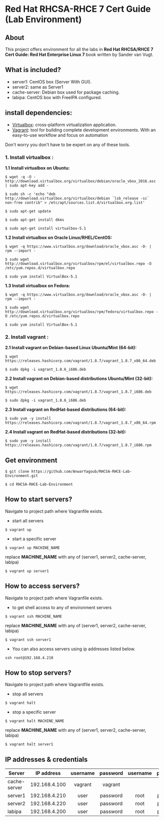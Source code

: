 # Red Hat RHCSA-RHCE 7 Cert Guide (Lab Environment)

## About
This project offers environment for all the labs in **Red Hat RHCSA/RHCE 7 Cert Guide: Red Hat Enterprise Linux 7** book written by Sander van Vugt.

## What is included?
- server1: CentOS box (Server With GUI).
- server2: same as Server1
- cache-server: Debian box used for package caching.
- labipa: CentOS box with FreeIPA configured.

## install dependencies:
- [Virtualbox](https://www.virtualbox.org): cross-platform virtualization application.
- [Vagrant](https://www.vagrantup.com): tool for building complete development environments. With an easy-to-use workflow and focus on automation

Don't worry you don't have to be expert on any of these tools.
### 1. Install virtualbox :

**1.1 Install virtualbox on Ubuntu:**

```shell
$ wget -q -O - http://download.virtualbox.org/virtualbox/debian/oracle_vbox_2016.asc | sudo apt-key add -

$ sudo sh -c 'echo "deb http://download.virtualbox.org/virtualbox/debian `lsb_release -sc` non-free contrib" > /etc/apt/sources.list.d/virtualbox.org.list'

$ sudo apt-get update

$ sudo apt-get install dkms

$ sudo apt-get install virtualbox-5.1
```
**1.2 Install virtualbox on Oracle Linux/RHEL/CentOS:**
```shell
$ wget -q https://www.virtualbox.org/download/oracle_vbox.asc -O- | rpm --import -

$ sudo wget http://download.virtualbox.org/virtualbox/rpm/el/virtualbox.repo -O /etc/yum.repos.d/virtualbox.repo

$ sudo yum install VirtualBox-5.1
```

**1.3 Install virtualbox on Fedora:**
```shell
$ wget -q https://www.virtualbox.org/download/oracle_vbox.asc -O- | rpm --import -

$ sudo wget http://download.virtualbox.org/virtualbox/rpm/fedora/virtualbox.repo -O /etc/yum.repos.d/virtualbox.repo

$ sudo yum install VirtualBox-5.1
```
### 2. Install vagrant :

**2.1 Install vagrant on Debian-based Linux Ubuntu/Mint (64-bit):**
```shell
$ wget https://releases.hashicorp.com/vagrant/1.8.7/vagrant_1.8.7_x86_64.deb

$ sudo dpkg -i vagrant_1.8.6_i686.deb
```

**2.2 Install vagrant on Debian-based distributions Ubuntu/Mint (32-bit):**
```shell
$ wget https://releases.hashicorp.com/vagrant/1.8.7/vagrant_1.8.7_i686.deb

$ sudo dpkg -i vagrant_1.8.6_i686.deb
```

**2.3 Install vagrant on RedHat-based distributions (64-bit):**
```shell
$ sudo yum -y install https://releases.hashicorp.com/vagrant/1.8.7/vagrant_1.8.7_x86_64.rpm
```

**2.4 Install vagrant on RedHat-based distributions (32-bit):**
```shell
$ sudo yum -y install https://releases.hashicorp.com/vagrant/1.8.7/vagrant_1.8.7_i686.rpm
```

## Get environment
```shell
$ git clone https://github.com/AnwarYagoub/RHCSA-RHCE-Lab-Environment.git

$ cd RHCSA-RHCE-Lab-Environment
```
## How to start servers?
Navigate to project path where Vagranfile exists.

- start all servers
```shell
$ vagrant up
```
- start a specific server
```shell
$ vagrant up MACHINE_NAME
```
replace **MACHINE_NAME** with any of (server1, server2, cache-server, labipa)
```shell
$ vagrant up server1
```
## How to access servers?
Navigate to project path where Vagranfile exists.

- to get shell access to any of environment servers
```shell
$ vagrant ssh MACHINE_NAME
```
replace **MACHINE_NAME** with any of (server1, server2, cache-server, labipa)
```shell
$ vagrant ssh server1
```
- You can also access servers using ip addresses listed below.
```shell
ssh root@192.168.4.210
```
## How to stop servers?
Navigate to project path where Vagrantfile exists.

- stop all servers
```shell
$ vagrant halt
```
- stop a specific server
```shell
$ vagrant halt MACHINE_NAME
```
replace **MACHINE_NAME** with any of (server1, server2, cache-server, labipa)
```shell
$ vagrant halt server1
```

## IP addresses & credentials
| Server | IP address | username | password | username | password |
|---|---|:---:|:---:|:---:|:---:|
|cache-server|192.168.4.100 |vagrant|vagrant| | |
|server1|192.168.4.210|user|password|root|password|
|server2|192.168.4.220|user|password|root|password|
|labipa|192.168.4.200 |user|password|root|password|
